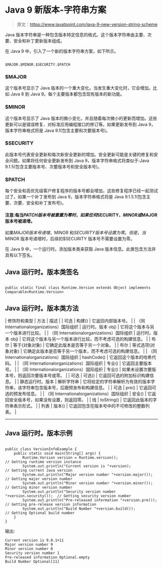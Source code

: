 # Java 9 新版本-字符串方案

> 原文：<https://www.javatpoint.com/java-9-new-version-string-scheme>

Java 版本字符串是一种包含版本特定信息的格式。这个版本字符串由主要、次要、安全和补丁更新版本组成。

在 Java 9 中，引入了一个新的版本字符串方案，如下所示。

```

$MAJOR.$MINOR.$SECURITY.$PATCH

```

### $MAJOR

这个版本号显示了 Java 版本的一个重大变化。当发生重大变化时，它会增加。比如 Java 8 到 Java 9。每个主要版本都包含现有版本的新功能。

### $MINOR

这个版本号显示了 Java 版本的微小变化，并且随着每次微小的更新而增加。这些更新可以是错误修复、对标准应用编程接口的修订等。如果更新发布到 Java 9，版本字符串格式将是 Java 9.1(包含主要和次要版本号)。

### $SECURITY

此版本号代表安全更新和每次新安全更新的增加。安全更新可能是关键的修复和安全问题。如果将任何安全更新发布到 Java 9，版本字符串格式将类似于:Java 9.1.5(包含主要版本号、次要版本号和安全版本号)。

### $PATCH

每个安全和高优先级客户修复程序的版本号都会增加，这些修复程序已经一起测试过了。如果一个补丁发布到 Java 9，版本字符串格式将是 Java 9.1.5.1(包含主要、次要、安全和补丁发布号)。

#### 注意:每当$PATCH 版本号被重置为零时，如果任何$SECURITY、$MINOR 或$MAJOR 版本号被递增。

如果$MAJOR 版本号递增，$MINOR 和$SECURITY 版本号设置为零。但是，当$MINOR 版本号递增时，后续的$SECURITY 版本号不需要设置为零。

在 Java 9 中，一个运行时。添加版本类来获取 Java 版本信息。此类包含方法并具有以下签名。

## Java 运行时。版本类签名

```

public static final class Runtime.Version extends Object implements Comparable<Runtime.Version>

```

## Java 运行时。版本类方法

| 修饰符和类型 | 方法 | 描述 |
| 可选 | 构建() | 它返回内部版本号。 |
| （同 Internationalorganizations）国际组织 | 运行时。版本 obj) | 它将这个版本与另一个版本进行比较。 |
| （同 Internationalorganizations）国际组织 | 运行时。版本 obj) | 它将这个版本与另一个版本进行比较，而不考虑可选的构建信息。 |
| 布尔 | 等于(对象对象) | 它确定此版本是否等于另一个对象。 |
| 布尔 | 等式选项(对象对象) | 它确定此版本是否等于另一个版本，而不考虑可选的构建信息。 |
| （同 Internationalorganizations）国际组织 | hashCode() | 它返回这个版本的哈希代码。 |
| （同 Internationalorganizations）国际组织 | 专业() | 它返回主要版本号。 |
| （同 Internationalorganizations）国际组织 | 专业() | 如果未设置次要版本号，则返回次要版本号或零。 |
| 可选 | 可选() | 它返回可选的附加标识构建信息。 |
| 静态运行时。版本 | 解析字符串 | 它将给定的字符串解析为有效的版本字符串，该字符串包含版本号，后跟预发布和构建信息。 |
| 可选 | pre() | 它返回可选的预发布信息。 |
| （同 Internationalorganizations）国际组织 | 安全() | 它返回安全版本号，如果没有设置，则返回零。 |
| 线 | toString() | 它返回此版本的字符串表示形式。 |
| 列表 | 版本() | 它返回包含在版本号中的不可修改的整数列表。 |

* * *

## Java 运行时。版本示例

```

public class VersionInfoExample {
	public static void main(String[] args) {
		Runtime.Version version = Runtime.version(); 			     // Getting runtime version instance
		System.out.println("Current version is "+version);  		 // Getting current Java version
		System.out.println("Major version number "+version.major()); // Getting major version number
		System.out.println("Minor version number "+version.minor()); // Getting minor version number
		System.out.println("Security version number "+version.security()); 	// Getting security version number
		System.out.println("Pre-released information "+version.pre()); 		// Getting pre-release version information
		System.out.println("Build Number "+version.build()); 				// Getting Optional build number
	}
}

```

输出:

```
Current version is 9.0.1+11
Major version number 9
Minor version number 0
Security version number 1
Pre-released information Optional.empty
Build Number Optional[11]

```